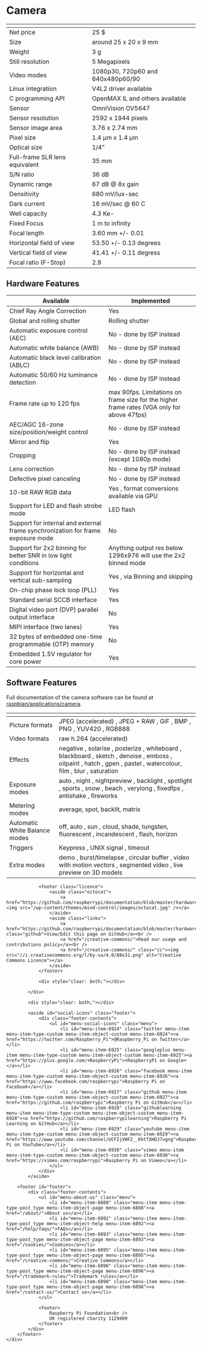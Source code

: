 <h1>Camera</h1>
<table>
<thead>
<tr>
<th></th>
<th></th>
</tr>
</thead>
<tbody>
<tr>
<td>Net price</td>
<td>25 $</td>
</tr>
<tr>
<td>Size</td>
<td>around 25 x 20 x 9 mm</td>
</tr>
<tr>
<td>Weight</td>
<td>3 g</td>
</tr>
<tr>
<td>Still resolution</td>
<td>5 Megapixels</td>
</tr>
<tr>
<td>Video modes</td>
<td>1080p30, 720p60 and 640x480p60/90</td>
</tr>
<tr>
<td>Linux integration</td>
<td>V4L2 driver available</td>
</tr>
<tr>
<td>C programming API</td>
<td>OpenMAX IL and others available</td>
</tr>
<tr>
<td>Sensor</td>
<td>OmniVision OV5647</td>
</tr>
<tr>
<td>Sensor resolution</td>
<td>2592 x 1944 pixels</td>
</tr>
<tr>
<td>Sensor image area</td>
<td>3.76 x 2.74 mm</td>
</tr>
<tr>
<td>Pixel size</td>
<td>1.4 µm x 1.4 µm</td>
</tr>
<tr>
<td>Optical size</td>
<td>1/4&quot;</td>
</tr>
<tr>
<td>Full-frame SLR lens equivalent</td>
<td>35 mm</td>
</tr>
<tr>
<td>S/N ratio</td>
<td>36 dB</td>
</tr>
<tr>
<td>Dynamic range</td>
<td>67 dB @ 8x gain</td>
</tr>
<tr>
<td>Densitivity</td>
<td>680 mV/lux-sec</td>
</tr>
<tr>
<td>Dark current</td>
<td>16 mV/sec @ 60 C</td>
</tr>
<tr>
<td>Well capacity</td>
<td>4.3 Ke-</td>
</tr>
<tr>
<td>Fixed Focus</td>
<td>1 m to infinity</td>
</tr>
<tr>
<td>Focal length</td>
<td>3.60 mm +/- 0.01</td>
</tr>
<tr>
<td>Horizontal field of view</td>
<td>53.50  +/- 0.13 degrees</td>
</tr>
<tr>
<td>Vertical field of view</td>
<td>41.41 +/- 0.11 degress</td>
</tr>
<tr>
<td>Focal ratio (F-Stop)</td>
<td>2.9</td>
</tr>
</tbody>
</table>
<h2>Hardware Features</h2>
<table>
<thead>
<tr>
<th>Available</th>
<th>Implemented</th>
</tr>
</thead>
<tbody>
<tr>
<td>Chief Ray Angle Correction</td>
<td>Yes</td>
</tr>
<tr>
<td>Global and rolling shutter</td>
<td>Rolling shutter</td>
</tr>
<tr>
<td>Automatic exposure control (AEC)</td>
<td>No - done by ISP instead</td>
</tr>
<tr>
<td>Automatic white balance (AWB)</td>
<td>No - done by ISP instead</td>
</tr>
<tr>
<td>Automatic black level calibration (ABLC)</td>
<td>No - done by ISP instead</td>
</tr>
<tr>
<td>Automatic 50/60 Hz luminance detection</td>
<td>No - done by ISP instead</td>
</tr>
<tr>
<td>Frame rate up to 120 fps</td>
<td>max 90fps. Limitations on frame size for the higher frame rates (VGA only for above 47fps)</td>
</tr>
<tr>
<td>AEC/AGC 16-zone size/position/weight control</td>
<td>No - done by ISP instead</td>
</tr>
<tr>
<td>Mirror and flip</td>
<td>Yes</td>
</tr>
<tr>
<td>Cropping</td>
<td>No - done by ISP instead (except 1080p mode)</td>
</tr>
<tr>
<td>Lens correction</td>
<td>No - done by ISP instead</td>
</tr>
<tr>
<td>Defective pixel canceling</td>
<td>No - done by ISP instead</td>
</tr>
<tr>
<td>10-bit RAW RGB data</td>
<td>Yes , format conversions available via GPU</td>
</tr>
<tr>
<td>Support for LED and flash strobe mode</td>
<td>LED flash</td>
</tr>
<tr>
<td>Support for internal and external frame synchronization for frame exposure mode</td>
<td>No</td>
</tr>
<tr>
<td>Support for 2x2 binning for better SNR in low light conditions</td>
<td>Anything output res below 1296x976 will use the 2x2 binned mode</td>
</tr>
<tr>
<td>Support for horizontal and vertical sub-sampling</td>
<td>Yes , via Binning and skipping</td>
</tr>
<tr>
<td>On-chip phase lock loop (PLL)</td>
<td>Yes</td>
</tr>
<tr>
<td>Standard serial SCCB interface</td>
<td>Yes</td>
</tr>
<tr>
<td>Digital video port (DVP) parallel output interface</td>
<td>No</td>
</tr>
<tr>
<td>MIPI interface (two lanes)</td>
<td>Yes</td>
</tr>
<tr>
<td>32 bytes of embedded one-time programmable (OTP) memory</td>
<td>No</td>
</tr>
<tr>
<td>Embedded 1.5V regulator for core power</td>
<td>Yes</td>
</tr>
</tbody>
</table>
<h2>Software Features</h2>
<p>Full documentation of the camera software can be found at <a href="../raspbian/applications/camera.md">raspbian/applications/camera</a>.</p>
<table>
<thead>
<tr>
<th></th>
<th></th>
</tr>
</thead>
<tbody>
<tr>
<td>Picture formats</td>
<td>JPEG (accelerated) , JPEG + RAW , GIF , BMP , PNG , YUV420 , RGB888</td>
</tr>
<tr>
<td>Video formats</td>
<td>raw h.264 (accelerated)</td>
</tr>
<tr>
<td>Effects</td>
<td>negative , solarise , posterize , whiteboard , blackboard , sketch , denoise , emboss , oilpaint , hatch , gpen , pastel , watercolour,  film , blur , saturation</td>
</tr>
<tr>
<td>Exposure modes</td>
<td>auto  , night , nightpreview , backlight , spotlight , sports , snow , beach , verylong  , fixedfps , antishake , fireworks</td>
</tr>
<tr>
<td>Metering modes</td>
<td>average, spot, backlit, matrix</td>
</tr>
<tr>
<td>Automatic White Balance modes</td>
<td>off, auto , sun , cloud, shade, tungsten, fluorescent , incandescent , flash, horizon</td>
</tr>
<tr>
<td>Triggers</td>
<td>Keypress , UNIX signal , timeout</td>
</tr>
<tr>
<td>Extra modes</td>
<td>demo , burst/timelapse , circular buffer , video with motion vectors , segmented video , live preview on 3D models</td>
</tr>
</tbody>
</table>
</article>

                <footer class="licence">
                    <aside class="octocat">
                        <a href="https://github.com/raspberrypi/documentation/blob/master/hardware/camera.md"><img src="/wp-content/themes/mind-control/images/octocat.jpg" /></a>
                    </aside>
                    <aside class="links">
                        <a href="https://github.com/raspberrypi/documentation/blob/master/hardware/camera.md" class="github">View/Edit this page on GitHub</a><br />
                        <a href="/creative-commons/">Read our usage and contributions policy</a><br />
                        <a href="/creative-commons/" class="cc"><img src="//i.creativecommons.org/l/by-sa/4.0/88x31.png" alt="Creative Commons Licence"></a>
                    </aside>
                </footer>

                <div style="clear: both;"></div>

            </div>

            <div style="clear: both;"></div>

            <aside id="social-icons" class="footer">
                <div class="footer-contents">
                    <ul id="menu-social-icons" class="menu">
                        <li id="menu-item-6924" class="twitter menu-item menu-item-type-custom menu-item-object-custom menu-item-6924"><a href="https://twitter.com/Raspberry_Pi">@Raspberry_Pi on Twitter</a></li>
                        <li id="menu-item-6925" class="googleplus menu-item menu-item-type-custom menu-item-object-custom menu-item-6925"><a href="https://plus.google.com/+RaspberryPi">+RaspberryPi on Google+</a></li>
                        <li id="menu-item-6926" class="facebook menu-item menu-item-type-custom menu-item-object-custom menu-item-6926"><a href="https://www.facebook.com/raspberrypi">Raspberry Pi on Facebook</a></li>
                        <li id="menu-item-6927" class="github menu-item menu-item-type-custom menu-item-object-custom menu-item-6927"><a href="https://github.com/raspberrypi">Raspberry Pi on GitHub</a></li>
                        <li id="menu-item-6928" class="githublearning menu-item menu-item-type-custom menu-item-object-custom menu-item-6928"><a href="https://github.com/raspberrypilearning">Raspberry Pi Learning on GitHub</a></li>
                        <li id="menu-item-6929" class="youtube menu-item menu-item-type-custom menu-item-object-custom menu-item-6929"><a href="https://www.youtube.com/channel/UCFIjVWFZ__KhtTXHDJ7vgng">Raspberry Pi on YouTube</a></li>
                        <li id="menu-item-6930" class="vimeo menu-item menu-item-type-custom menu-item-object-custom menu-item-6930"><a href="https://vimeo.com/raspberrypi">Raspberry Pi on Vimeo</a></li>
                    </ul>
                </div>
            </aside>

        <footer id="footer">
            <div class="footer-contents">
                <ul id="menu-about-us" class="menu">
                    <li id="menu-item-6888" class="menu-item menu-item-type-post_type menu-item-object-page menu-item-6888"><a href="/about/">About us</a></li>
                    <li id="menu-item-6892" class="menu-item menu-item-type-post_type menu-item-object-help menu-item-6892"><a href="/help/faqs/">FAQs</a></li>
                    <li id="menu-item-6893" class="menu-item menu-item-type-post_type menu-item-object-page menu-item-6893"><a href="/cookies/">Cookies</a></li>
                    <li id="menu-item-6895" class="menu-item menu-item-type-post_type menu-item-object-page menu-item-6895"><a href="/creative-commons/">Creative Commons</a></li>
                    <li id="menu-item-6896" class="menu-item menu-item-type-post_type menu-item-object-page menu-item-6896"><a href="/trademark-rules/">Trademark rules</a></li>
                    <li id="menu-item-6898" class="menu-item menu-item-type-post_type menu-item-object-page menu-item-6898"><a href="/contact-us/">Contact us</a></li>
                </ul>

                <footer>
                    Raspberry Pi Foundation<br />
                    UK registered charity 1129409
                </footer>
            </div>
        </footer>
    </div>
</body>
</html>
